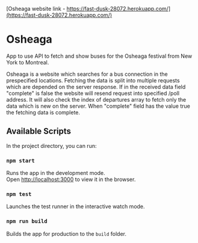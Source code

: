 [Osheaga website link - https://fast-dusk-28072.herokuapp.com/](https://fast-dusk-28072.herokuapp.com/)

# Osheaga

App to use API to fetch and show buses for the Osheaga festival from New York to Montreal.

Osheaga is a website which searches for a bus connection in the prespecified locations.
Fetching the data is split into multiple requests which are depended on the server response.
If in the received data field "complete" is false the website will resend request into specified 
/poll address. It will also check the index of departures array to fetch only the data which is new on the server.
When "complete" field has the value true the fetching data is complete.


## Available Scripts

In the project directory, you can run:

### `npm start`

Runs the app in the development mode.<br />
Open [http://localhost:3000](http://localhost:3000) to view it in the browser.

### `npm test`

Launches the test runner in the interactive watch mode.<br />

### `npm run build`

Builds the app for production to the `build` folder.<br />
